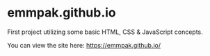 # emmpak.github.io

First project utilizing some basic HTML, CSS & JavaScript concepts.

You can view the site here: https://emmpak.github.io/

